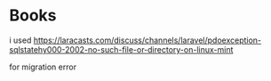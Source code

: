# Books

i used https://laracasts.com/discuss/channels/laravel/pdoexception-sqlstatehy000-2002-no-such-file-or-directory-on-linux-mint

for migration error
